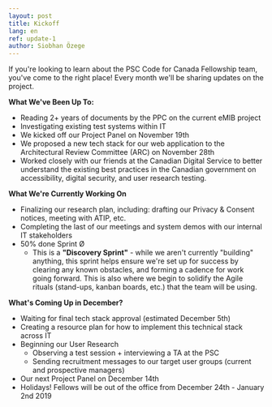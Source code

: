 ```yaml
---
layout: post
title: Kickoff
lang: en
ref: update-1
author: Siobhan Özege
---
```


If you're looking to learn about the PSC Code for Canada Fellowship team, you've come to the right place! Every month we'll be sharing updates on the project. 

**What We've Been Up To:**

 - Reading 2+ years of documents by the PPC on the current eMIB project
 - Investigating existing test systems within IT
 - We kicked off our Project Panel on November 19th
 - We proposed a new tech stack for our web application to the Architectural Review Committee (ARC) on November 28th
 - Worked closely with our friends at the Canadian Digital Service to better understand the existing best practices in the Canadian government on accessibility, digital security, and user research testing.

**What We're Currently Working On**

 - Finalizing our research plan, including: drafting our Privacy & Consent notices, meeting with ATIP, etc.
 - Completing the last of our meetings and system demos with our internal IT stakeholders
 - 50% done Sprint Ø
	 - This is a **"Discovery Sprint"** - while we aren't currently "building" anything, this sprint helps ensure we're set up for success by clearing any known obstacles, and forming a cadence for work going forward. This is also where we begin to solidify the Agile rituals (stand-ups, kanban boards, etc.) that the team will be using.

**What's Coming Up in December?**

 - Waiting for final tech stack approval (estimated December 5th)
 - Creating a resource plan for how to implement this technical stack across IT
 - Beginning our User Research
	 - Observing a test session + interviewing a TA at the PSC
	 - Sending recruitment messages to our target user groups (current and prospective managers)
 - Our next Project Panel on December 14th
 - Holidays! Fellows will be out of the office from December 24th - January 2nd 2019

